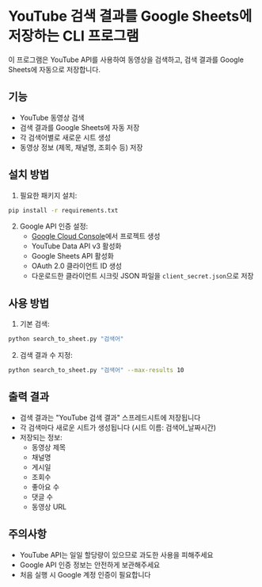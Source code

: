 # YouTube 검색 결과를 Google Sheets에 저장하는 CLI 프로그램

이 프로그램은 YouTube API를 사용하여 동영상을 검색하고, 검색 결과를 Google Sheets에 자동으로 저장합니다.

## 기능

- YouTube 동영상 검색
- 검색 결과를 Google Sheets에 자동 저장
- 각 검색어별로 새로운 시트 생성
- 동영상 정보 (제목, 채널명, 조회수 등) 저장

## 설치 방법

1. 필요한 패키지 설치:

```bash
pip install -r requirements.txt
```

2. Google API 인증 설정:
   - [Google Cloud Console](https://console.cloud.google.com/)에서 프로젝트 생성
   - YouTube Data API v3 활성화
   - Google Sheets API 활성화
   - OAuth 2.0 클라이언트 ID 생성
   - 다운로드한 클라이언트 시크릿 JSON 파일을 `client_secret.json`으로 저장

## 사용 방법

1. 기본 검색:

```bash
python search_to_sheet.py "검색어"
```

2. 검색 결과 수 지정:

```bash
python search_to_sheet.py "검색어" --max-results 10
```

## 출력 결과

- 검색 결과는 "YouTube 검색 결과" 스프레드시트에 저장됩니다
- 각 검색마다 새로운 시트가 생성됩니다 (시트 이름: 검색어\_날짜시간)
- 저장되는 정보:
  - 동영상 제목
  - 채널명
  - 게시일
  - 조회수
  - 좋아요 수
  - 댓글 수
  - 동영상 URL

## 주의사항

- YouTube API는 일일 할당량이 있으므로 과도한 사용을 피해주세요
- Google API 인증 정보는 안전하게 보관해주세요
- 처음 실행 시 Google 계정 인증이 필요합니다
